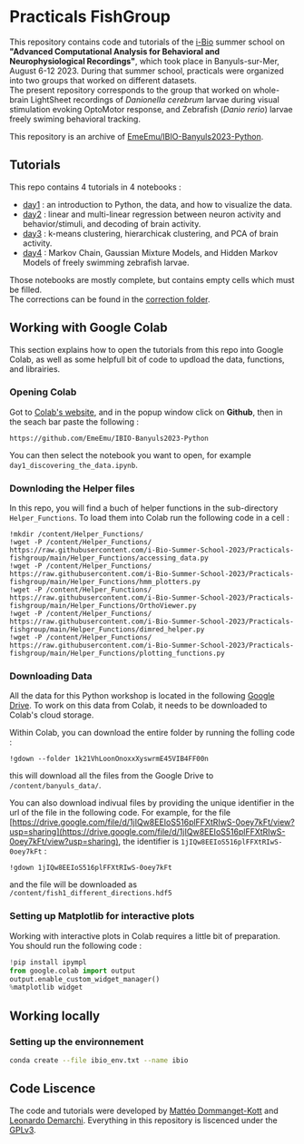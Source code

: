 # Practicals FishGroup

This repository contains code and tutorials of the [i-Bio](http://ibio.sorbonne-universite.fr/) summer school on **"Advanced Computational Analysis for Behavioral and Neurophysiological Recordings"**, which took place in Banyuls-sur-Mer, August 6-12 2023. During that summer school, practicals were organized into two groups that worked on different datasets.  
The present repository corresponds to the group that worked on whole-brain LightSheet recordings of *Danionella cerebrum* larvae during visual stimulation evoking OptoMotor response, and Zebrafish (*Danio rerio*) larvae freely swiming behavioral tracking.

This repository is an archive of [EmeEmu/IBIO-Banyuls2023-Python](https://github.com/EmeEmu/IBIO-Banyuls2023-Python).

## Tutorials
This repo contains 4 tutorials in 4 notebooks :
- [day1](/day1_processing_and_visualizing_data.ipynb) : an introduction to Python, the data, and how to visualize the data.
- [day2](/day2_regression_and_decoding.ipynb) : linear and multi-linear regression between neuron activity and behavior/stimuli, and decoding of brain activity.
- [day3](/day3_dim_reduction_and_clustering.ipynb) : k-means clustering, hierarchicak clustering, and PCA of brain activity.
- [day4](/day4_HMMs.ipynb) : Markov Chain, Gaussian Mixture Models, and Hidden Markov Models of freely swimming zebrafish larvae.

Those notebooks are mostly complete, but contains empty cells which must be filled.  
The corrections can be found in the [correction folder](/corrections).


## Working with Google Colab

This section explains how to open the tutorials from this repo into Google Colab, as well as some helpfull bit of code to updload the data, functions, and librairies.

### Opening Colab

Got to [Colab's website](https://colab.research.google.com/), and in the popup window click on **Github**, then in the seach bar paste the following :
```
https://github.com/EmeEmu/IBIO-Banyuls2023-Python
```
You can then select the notebook you want to open, for example `day1_discovering_the_data.ipynb`.

### Downloding the Helper files

In this repo, you will find a buch of helper functions in the sub-directory `Helper_Functions`. To load them into Colab run the following code in a cell :
```
!mkdir /content/Helper_Functions/
!wget -P /content/Helper_Functions/ https://raw.githubusercontent.com/i-Bio-Summer-School-2023/Practicals-fishgroup/main/Helper_Functions/accessing_data.py
!wget -P /content/Helper_Functions/ https://raw.githubusercontent.com/i-Bio-Summer-School-2023/Practicals-fishgroup/main/Helper_Functions/hmm_plotters.py
!wget -P /content/Helper_Functions/ https://raw.githubusercontent.com/i-Bio-Summer-School-2023/Practicals-fishgroup/main/Helper_Functions/OrthoViewer.py
!wget -P /content/Helper_Functions/ https://raw.githubusercontent.com/i-Bio-Summer-School-2023/Practicals-fishgroup/main/Helper_Functions/dimred_helper.py
!wget -P /content/Helper_Functions/ https://raw.githubusercontent.com/i-Bio-Summer-School-2023/Practicals-fishgroup/main/Helper_Functions/plotting_functions.py
```

### Downloading Data

All the data for this Python workshop is located in the following [Google Drive](https://drive.google.com/drive/folders/1k21VhLoonOnoxxXyswrmE45VIB4FF00n?usp=sharing "Link to the Google Drive"). To work on this data from Colab, it needs to be downloaded to Colab's cloud storage.

Within Colab, you can download the entire folder by running the folling code :
```
!gdown --folder 1k21VhLoonOnoxxXyswrmE45VIB4FF00n
```
this will download all the files from the Google Drive to `/content/banyuls_data/`.

You can also download indivual files by providing the unique identifier in the url of the file in the following code. For example, for the file [https://drive.google.com/file/d/1jIQw8EEIoS516plFFXtRIwS-0oey7kFt/view?usp=sharing](https://drive.google.com/file/d/1jIQw8EEIoS516plFFXtRIwS-0oey7kFt/view?usp=sharing), the identifier is `1jIQw8EEIoS516plFFXtRIwS-0oey7kFt` :

```
!gdown 1jIQw8EEIoS516plFFXtRIwS-0oey7kFt
```
and the file will be downloaded as `/content/fish1_different_directions.hdf5`

### Setting up Matplotlib for interactive plots

Working with interactive plots in Colab requires a little bit of preparation. You should run the following code :
```python
!pip install ipympl
from google.colab import output
output.enable_custom_widget_manager()
%matplotlib widget
```


## Working locally

### Setting up the environnement

```bash
conda create --file ibio_env.txt --name ibio
```

## Code Liscence
The code and tutorials were developed by [Mattéo Dommanget-Kott](https://github.com/EmeEmu) and [Leonardo Demarchi](https://github.com/leonardo-demarchi). Everything in this repository is liscenced under the [GPLv3](https://www.gnu.org/licenses/gpl-3.0.en.html).